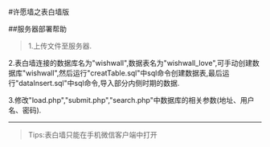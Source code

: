 #许愿墙之表白墙版

##服务器部署帮助

>1.上传文件至服务器.
		
		
2.表白墙连接的数据库名为"wishwall",数据表名为"wishwall_love",可手动创建数据库"wishwall",然后运行"creatTable.sql"中sql命令创建数据表,最后运行"dataInsert.sql"中sql命令,导入部分内侧时期的数据.
		

3.修改"load.php","submit.php","search.php"中数据库的相关参数(地址、用户名、密码).


---



>Tips:表白墙只能在手机微信客户端中打开
